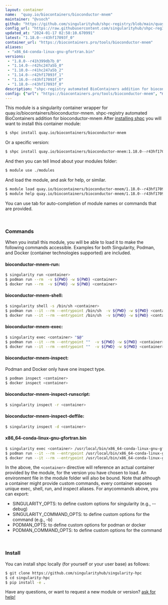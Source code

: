 ```yaml
---
layout: container
name:  "quay.io/biocontainers/bioconductor-mnem"
maintainer: "@vsoch"
github: "https://github.com/singularityhub/shpc-registry/blob/main/quay.io/biocontainers/bioconductor-mnem/container.yaml"
config_url: "https://raw.githubusercontent.com/singularityhub/shpc-registry/main/quay.io/biocontainers/bioconductor-mnem/container.yaml"
updated_at: "2024-01-17 02:58:10.670991"
latest: "1.18.0--r43hf17093f_0"
container_url: "https://biocontainers.pro/tools/bioconductor-mnem"
aliases:
 - "x86_64-conda-linux-gnu-gfortran.bin"
versions:
 - "1.8.0--r41h399db7b_0"
 - "1.14.0--r42hc247a5b_0"
 - "1.10.0--r41hc247a5b_2"
 - "1.14.0--r42hf17093f_1"
 - "1.16.0--r43hf17093f_0"
 - "1.18.0--r43hf17093f_0"
description: "shpc-registry automated BioContainers addition for bioconductor-mnem"
config: {"url": "https://biocontainers.pro/tools/bioconductor-mnem", "maintainer": "@vsoch", "description": "shpc-registry automated BioContainers addition for bioconductor-mnem", "latest": {"1.18.0--r43hf17093f_0": "sha256:aa5b0f0f02f53a3ddd96f89f9648d1e662acb35ea404c9464110927a91a27902"}, "tags": {"1.8.0--r41h399db7b_0": "sha256:bda62cdfda52acaebac431bb93799c17bbe102d1310e6f5669b2f7e0745f7cb0", "1.14.0--r42hc247a5b_0": "sha256:40cc0a551191bed4f940aeb8474747f9c099a740a5aec7ca7209f5c69dfb04e4", "1.10.0--r41hc247a5b_2": "sha256:747565ff4ab5f596c71d4aede333a117652a67f6822bec9ace4ce6aa87d24365", "1.14.0--r42hf17093f_1": "sha256:fd53b4996430572c9bc2b3e59b2fe492ce6084ad84ed82d62f7a0f113f2eae51", "1.16.0--r43hf17093f_0": "sha256:5ff9e9602c8edb8531c7e3bb364f444be18b907b04e3f7f139c5875a64be5bcf", "1.18.0--r43hf17093f_0": "sha256:aa5b0f0f02f53a3ddd96f89f9648d1e662acb35ea404c9464110927a91a27902"}, "docker": "quay.io/biocontainers/bioconductor-mnem", "aliases": {"x86_64-conda-linux-gnu-gfortran.bin": "/usr/local/bin/x86_64-conda-linux-gnu-gfortran.bin"}}
---
```


This module is a singularity container wrapper for quay.io/biocontainers/bioconductor-mnem.
shpc-registry automated BioContainers addition for bioconductor-mnem
After [installing shpc](#install) you will want to install this container module:


```bash
$ shpc install quay.io/biocontainers/bioconductor-mnem
```

Or a specific version:

```bash
$ shpc install quay.io/biocontainers/bioconductor-mnem:1.18.0--r43hf17093f_0
```

And then you can tell lmod about your modules folder:

```bash
$ module use ./modules
```

And load the module, and ask for help, or similar.

```bash
$ module load quay.io/biocontainers/bioconductor-mnem/1.18.0--r43hf17093f_0
$ module help quay.io/biocontainers/bioconductor-mnem/1.18.0--r43hf17093f_0
```

You can use tab for auto-completion of module names or commands that are provided.

<br>

### Commands

When you install this module, you will be able to load it to make the following commands accessible.
Examples for both Singularity, Podman, and Docker (container technologies supported) are included.

#### bioconductor-mnem-run:

```bash
$ singularity run <container>
$ podman run --rm  -v ${PWD} -w ${PWD} <container>
$ docker run --rm  -v ${PWD} -w ${PWD} <container>
```

#### bioconductor-mnem-shell:

```bash
$ singularity shell -s /bin/sh <container>
$ podman run --it --rm --entrypoint /bin/sh  -v ${PWD} -w ${PWD} <container>
$ docker run --it --rm --entrypoint /bin/sh  -v ${PWD} -w ${PWD} <container>
```

#### bioconductor-mnem-exec:

```bash
$ singularity exec <container> "$@"
$ podman run --it --rm --entrypoint ""  -v ${PWD} -w ${PWD} <container> "$@"
$ docker run --it --rm --entrypoint ""  -v ${PWD} -w ${PWD} <container> "$@"
```

#### bioconductor-mnem-inspect:

Podman and Docker only have one inspect type.

```bash
$ podman inspect <container>
$ docker inspect <container>
```

#### bioconductor-mnem-inspect-runscript:

```bash
$ singularity inspect -r <container>
```

#### bioconductor-mnem-inspect-deffile:

```bash
$ singularity inspect -d <container>
```


#### x86_64-conda-linux-gnu-gfortran.bin

```bash
$ singularity exec <container> /usr/local/bin/x86_64-conda-linux-gnu-gfortran.bin
$ podman run --it --rm --entrypoint /usr/local/bin/x86_64-conda-linux-gnu-gfortran.bin   -v ${PWD} -w ${PWD} <container> -c " $@"
$ docker run --it --rm --entrypoint /usr/local/bin/x86_64-conda-linux-gnu-gfortran.bin   -v ${PWD} -w ${PWD} <container> -c " $@"
```



In the above, the `<container>` directive will reference an actual container provided
by the module, for the version you have chosen to load. An environment file in the
module folder will also be bound. Note that although a container
might provide custom commands, every container exposes unique exec, shell, run, and
inspect aliases. For anycommands above, you can export:

 - SINGULARITY_OPTS: to define custom options for singularity (e.g., --debug)
 - SINGULARITY_COMMAND_OPTS: to define custom options for the command (e.g., -b)
 - PODMAN_OPTS: to define custom options for podman or docker
 - PODMAN_COMMAND_OPTS: to define custom options for the command

<br>

### Install

You can install shpc locally (for yourself or your user base) as follows:

```bash
$ git clone https://github.com/singularityhub/singularity-hpc
$ cd singularity-hpc
$ pip install -e .
```

Have any questions, or want to request a new module or version? [ask for help!](https://github.com/singularityhub/singularity-hpc/issues)
